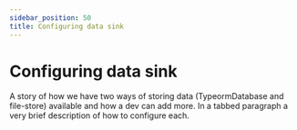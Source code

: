 ```yaml
---
sidebar_position: 50
title: Configuring data sink
---
```


# Configuring data sink

A story of how we have two ways of storing data (TypeormDatabase and file-store) available and how a dev can add more. In a tabbed paragraph a very brief description of how to configure each.
